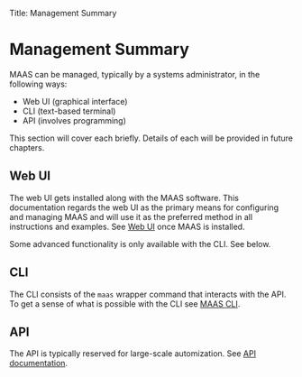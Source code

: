 Title: Management Summary


# Management Summary

MAAS can be managed, typically by a systems administrator, in the following
ways:

- Web UI (graphical interface)
- CLI (text-based terminal)
- API (involves programming)

This section will cover each briefly. Details of each will be provided in
future chapters.


## Web UI

The web UI gets installed along with the MAAS software. This documentation
regards the web UI as the primary means for configuring and managing MAAS and
will use it as the preferred method in all instructions and examples. See
[Web UI][webui] once MAAS is installed.

Some advanced functionality is only available with the CLI. See below.


## CLI

The CLI consists of the `maas` wrapper command that interacts with the API. To
get a sense of what is possible with the CLI see [MAAS CLI][manage-cli].


## API

The API is typically reserved for large-scale automization. See
[API documentation][api].


<!-- LINKS -->

[webui]: installconfig-webui.md
[manage-cli]: manage-cli.md
[api]: api.md
